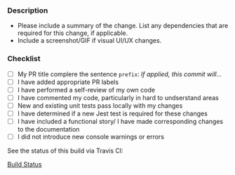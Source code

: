 ### Description

- Please include a summary of the change. List any dependencies that are required for this change, if applicable.
- Include a screenshot/GIF if visual UI/UX changes.

### Checklist

- [ ] My PR title complere the sentence `prefix`: _If applied, this commit will..._
- [ ] I have added appropriate PR labels
- [ ] I have performed a self-review of my own code
- [ ] I have commented my code, particularly in hard to undserstand areas
- [ ] New and existing unit tests pass locally with my changes
- [ ] I have determined if a new Jest test is required for these changes
- [ ] I have included a functional story/ I have made corresponding changes to the documentation
- [ ] I did not introduce new console warnings or errors

See the status of this build via Travis CI:

[Build Status](https://app.travis-ci.com/github/Generosity-Market/Generosity-Market.github.io/pull_requests)
